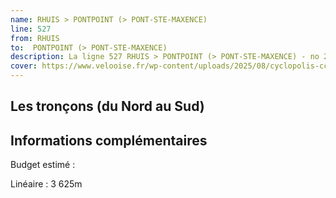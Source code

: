 ```yaml
---
name: RHUIS > PONTPOINT (> PONT-STE-MAXENCE)
line: 527
from: RHUIS 
to:  PONTPOINT (> PONT-STE-MAXENCE) 
description: La ligne 527 RHUIS > PONTPOINT (> PONT-STE-MAXENCE) - no 27 du schéma cyclable de la CCPOH  relie RHUIS  à PONTPOINT (> PONT-STE-MAXENCE) 
cover: https://www.velooise.fr/wp-content/uploads/2025/08/cyclopolis-ccpoh-27.jpg
---
```

## Les tronçons (du Nord au Sud)

## Informations complémentaires

Budget estimé : 

Linéaire : 3 625m

